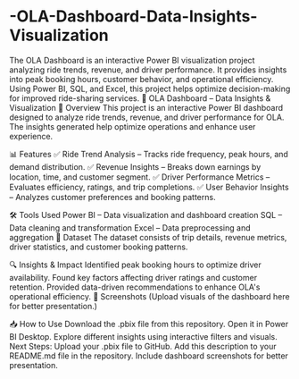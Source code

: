 # -OLA-Dashboard-Data-Insights-Visualization
The OLA Dashboard is an interactive Power BI visualization project analyzing ride trends, revenue, and driver performance. It provides insights into peak booking hours, customer behavior, and operational efficiency. Using Power BI, SQL, and Excel, this project helps optimize decision-making for improved ride-sharing services.
🚖 OLA Dashboard – Data Insights & Visualization
📌 Overview
This project is an interactive Power BI dashboard designed to analyze ride trends, revenue, and driver performance for OLA. The insights generated help optimize operations and enhance user experience.

📊 Features
✅ Ride Trend Analysis – Tracks ride frequency, peak hours, and demand distribution.
✅ Revenue Insights – Breaks down earnings by location, time, and customer segment.
✅ Driver Performance Metrics – Evaluates efficiency, ratings, and trip completions.
✅ User Behavior Insights – Analyzes customer preferences and booking patterns.

🛠️ Tools Used
Power BI – Data visualization and dashboard creation
SQL – Data cleaning and transformation
Excel – Data preprocessing and aggregation
📁 Dataset
The dataset consists of trip details, revenue metrics, driver statistics, and customer booking patterns.

🔍 Insights & Impact
Identified peak booking hours to optimize driver availability.
Found key factors affecting driver ratings and customer retention.
Provided data-driven recommendations to enhance OLA's operational efficiency.
📸 Screenshots
(Upload visuals of the dashboard here for better presentation.)

📥 How to Use
Download the .pbix file from this repository.
Open it in Power BI Desktop.
Explore different insights using interactive filters and visuals.
Next Steps:
Upload your .pbix file to GitHub.
Add this description to your README.md file in the repository.
Include dashboard screenshots for better presentation.
